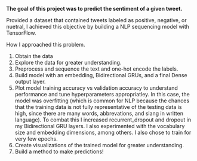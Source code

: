 **The goal of this project was to predict the sentiment of a given tweet.**

Provided a dataset that contained tweets labeled as positive, negative, or nuetral, 
I achieved this objective by building a NLP sequencing model with TensorFlow.

How I approached this problem.
1) Obtain the data
2) Explore the data for greater understanding.
3) Preprocess and sequence the text and one-hot encode the labels.
4) Build model with an embedding, Bidirectional GRUs, and a final Dense output layer.
5) Plot model training accuracy vs validation accuracy to understand performance and tune hyperparameters appropriatley.  In this case, the model was overfitting (which is common for NLP because the chances that the training data is not fully representative of the testing data is high, since there are many words, abbrevations, and slang in written language). To combat this I increased recurrent_dropout and dropout in my Bidirectional GRU layers.  I also experimented with the vocabulary size and embedding dimensions, among others.  I also chose to train for very few epochs.
6) Create visualizations of the trained model for greater understanding.
7) Build a method to make predictions!
